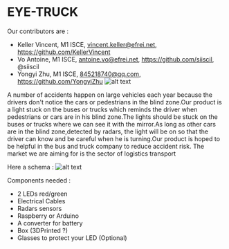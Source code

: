 # EYE-TRUCK

Our contributors are :
- Keller Vincent, M1 ISCE, vincent.keller@efrei.net, https://github.com/KellerVincent
- Vo Antoine, M1 ISCE, antoine.vo@efrei.net, https://github.com/siiscil, @siiscil
- Yongyi Zhu, M1 ISCE, 845218740@qq.com, https://github.com/YongyiZhu
![alt text](https://cdn.pixabay.com/photo/2016/05/25/14/14/angel-1414951_1280.png)

A number of accidents happen on large vehicles each year because the drivers don't notice the cars or pedestrians in the blind zone.Our product is a light stuck on the buses or trucks which reminds the driver when pedestrians or cars are in his blind zone.The lights should be stuck on the buses or trucks where we can see it with the mirror.As long as other cars are in the blind zone,detected by radars, the light will be on so that the driver can know and be careful when he is turning.Our product is hoped to be helpful in the bus and truck company to reduce accident risk.
The market we are aiming for is the sector of logistics transport

Here a schema :
![alt text](https://scontent.fcdg2-1.fna.fbcdn.net/v/t1.15752-9/s2048x2048/50337171_295630234427899_5954866671507210240_n.jpg?_nc_cat=101&_nc_ht=scontent.fcdg2-1.fna&oh=0a23ed3b65b7b15b16704d0fb2e7fa84&oe=5CFA5E88)


Components needed :
- 2 LEDs red/green
- Electrical Cables
- Radars sensors
- Raspberry or Arduino
- A converter for battery
- Box (3DPrinted ?)
- Glasses to protect your LED (Optional)
